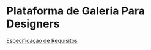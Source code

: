 # Plataforma de Galeria Para Designers
[Especificação de Requisitos](https://docs.google.com/document/d/1BgWSFNvGBXuQMd2mhTMSSepu4Mwc03Q609uF0mRVcYk/edit?usp=sharing)
